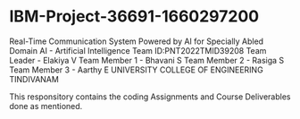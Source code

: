 # IBM-Project-36691-1660297200
Real-Time Communication System Powered by AI for Specially Abled
Domain 
AI - Artificial Intelligence 
Team ID:PNT2022TMID39208
Team Leader - Elakiya V
Team Member 1 - Bhavani S 
Team Member 2 - Rasiga S
Team Member 3 - Aarthy E
UNIVERSITY COLLEGE OF ENGINEERING TINDIVANAM 

This responsitory contains the coding Assignments  and Course Deliverables  done as mentioned. 
